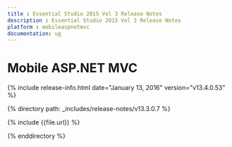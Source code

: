 ```yaml
---
title : Essential Studio 2015 Vol 3 Release Notes
description : Essential Studio 2015 Vol 3 Release Notes
platform : mobileaspnetmvc
documentation: ug
---
```


# Mobile ASP.NET MVC

{% include release-info.html date="January 13, 2016" version="v13.4.0.53" %} 

{% directory path: _includes/release-notes/v13.3.0.7 %}

{% include {{file.url}} %}

{% enddirectory %}